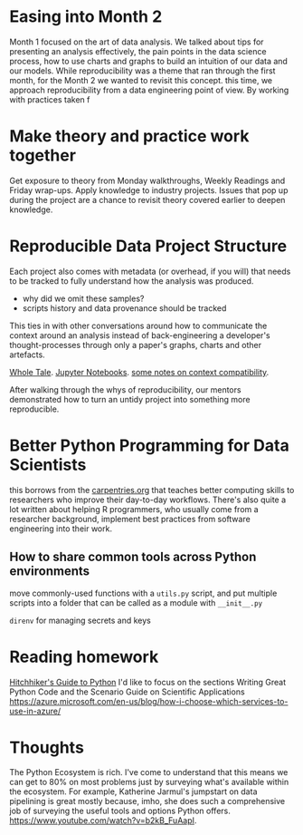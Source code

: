 # Easing into Month 2 

Month 1 focused on the art of data analysis. We talked about tips for presenting an analysis effectively, the pain points in the data science process, how to use charts and graphs to build an intuition of our data and our models. While reproducibility was a theme that ran through the first month, for the Month 2 we wanted to revisit this concept. this time, we approach reproducibility from a data engineering point of view. By working with practices taken f

# Make theory and practice work together 

Get exposure to theory from Monday walkthroughs, Weekly Readings and Friday wrap-ups. Apply knowledge to industry projects. Issues that pop up during the project are a chance to revisit theory covered earlier to deepen knowledge. 

# Reproducible Data Project Structure 
Each project also comes with metadata (or overhead, if you will) that needs to be tracked to fully understand how the analysis was produced. 

- why did we omit these samples? 
- scripts history and data provenance should be tracked 

This ties in with other conversations around how to communicate the context around an analysis instead of back-engineering a developer's thought-processes through only a paper's graphs, charts and other artefacts. 

[Whole Tale](https://dashboard.wholetale.org/login). 
[Jupyter Notebooks](https://github.com/jupyter/jupyter/wiki/A-gallery-of-interesting-Jupyter-Notebooks). 
[some notes on context compatibility](https://simplystatistics.org/2018/05/24/context-compatibility-in-data-analysis/). 

After walking through the whys of reproducibility, our mentors demonstrated how to turn an untidy project into something more reproducible. 

# Better Python Programming for Data Scientists
this borrows from the [carpentries.org](https://carpentries.org) that teaches better computing skills to researchers who improve their day-to-day workflows. There's also quite a lot written about helping R programmers, who usually come from a researcher background, implement best practices from software engineering into their work. 

## How to share common tools across Python environments 
move commonly-used functions with a `utils.py` script, and put multiple scripts into a folder that can be called as a module with `__init__.py`
 
`direnv` for managing secrets and keys

# Reading homework
[Hitchhiker's Guide to Python](http://docs.python-guide.org/en/latest/)
I'd like to focus on the sections Writing Great Python Code and the Scenario Guide on Scientific Applications
https://azure.microsoft.com/en-us/blog/how-i-choose-which-services-to-use-in-azure/

# Thoughts
The Python Ecosystem is rich. I've come to understand that this means we can get to 80% on most problems just by surveying what's available within the ecosystem. For example, Katherine Jarmul's jumpstart on data pipelining is great mostly because, imho, she does such a comprehensive job of surveying the useful tools and options Python offers.  https://www.youtube.com/watch?v=b2kB_FuAapI. 
